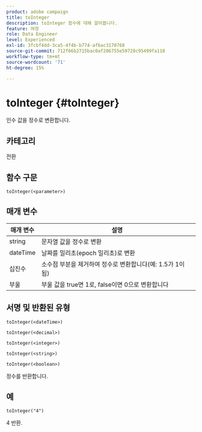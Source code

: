 ```yaml
---
product: adobe campaign
title: toInteger
description: toInteger 함수에 대해 알아봅니다.
feature: 여정
role: Data Engineer
level: Experienced
exl-id: 3fcbf4dd-3ca5-4f4b-b774-af6ac3170768
source-git-commit: 712f66b2715bac0af206755e59728c95499fa110
workflow-type: tm+mt
source-wordcount: '71'
ht-degree: 15%

---
```


# toInteger {#toInteger}

인수 값을 정수로 변환합니다.

## 카테고리

전환

## 함수 구문

`toInteger(<parameter>)`

## 매개 변수

| 매개 변수 | 설명 |
|--- |--- |
| string | 문자열 값을 정수로 변환 |
| dateTime | 날짜를 밀리초(epoch 밀리초)로 변환 |
| 십진수 | 소수점 부분을 제거하여 정수로 변환합니다(예: 1.5가 1이 됨) |
| 부울 | 부울 값을 true면 1로, false이면 0으로 변환합니다 |

## 서명 및 반환된 유형

`toInteger(<dateTime>)`

`toInteger(<decimal>)`

`toInteger(<integer>)`

`toInteger(<string>)`

`toInteger(<boolean>)`

정수를 반환합니다.

## 예

`toInteger("4")`

4 반환.
